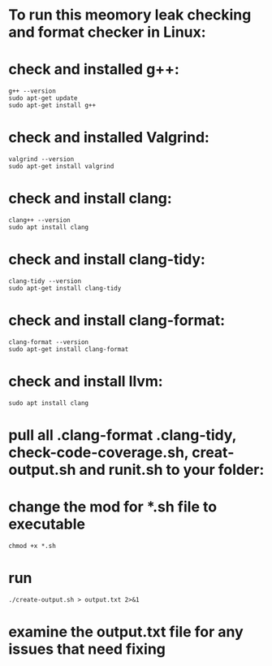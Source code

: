 <!--
 * @Author: Hao Yang
 * @Date: 2024-02-27 12:27:22
 * @LastEditTime: 2024-02-27 13:06:58
 * @LastEditors: momo.local
 * @Description: In User Settings Edit
 * @FilePath: /cpp_checker/README.md
-->
# To run this meomory leak checking and format checker in Linux:

# check and installed g++:
```
g++ --version
sudo apt-get update
sudo apt-get install g++
```

# check and installed Valgrind:
```
valgrind --version
sudo apt-get install valgrind
```


# check and install clang:
```
clang++ --version
sudo apt install clang
```


# check and install clang-tidy:
```
clang-tidy --version
sudo apt-get install clang-tidy
```

# check and install clang-format:
```
clang-format --version
sudo apt-get install clang-format
```

# check and install llvm:
```
sudo apt install clang
```

# pull all .clang-format .clang-tidy, check-code-coverage.sh, creat-output.sh and runit.sh to your folder:

# change the mod for *.sh file to executable 
```
chmod +x *.sh
```

# run
```
./create-output.sh > output.txt 2>&1
```

# examine the output.txt file for any issues that need fixing